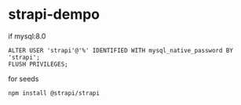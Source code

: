 # strapi-dempo
if mysql:8.0
```
ALTER USER 'strapi'@'%' IDENTIFIED WITH mysql_native_password BY 'strapi';
FLUSH PRIVILEGES;
```
for seeds
```
npm install @strapi/strapi
```
